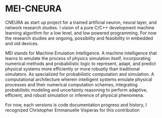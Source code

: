 # MEI-CNEURA
CNEURA as start up project for a trained artificial neuron, neural layer, and network research studies. I vision of a pure C/C++ development machine learning algorithm for a low level, and low powered programming. For now the research studies are ongoing, possibility and feasibility in embedded and old devices.

MEI stands for Machine Emulation Intelligence. A machine intelligence that learns to emulate the process of physics simulation itself, incorporating numerical methods and probabilistic logic to represent, adapt, and predict physical systems more efficiently or more robustly than traditional simulators. As specialized for probabilistic computation and simulation. A computational architecture wherein intelligent systems emulate physical processes and their numerical computation schemes, integrating probabilistic modeling and uncertainty reasoning to perform adaptive, efficient, and robust simulation or inference of physical phenomena.

For now, each versions is code documentation progress and history, I recognized Christopher Emmanuelle Visperas for this contribution

